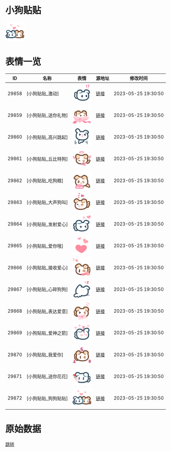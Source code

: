 # 小狗贴贴

<img src="./cover.png" height="60" alt="cover" />

# 表情一览

|ID|名称|表情|源地址|修改时间|
|----|----|----|----|----|
|29858|[小狗贴贴_激动]|<img src="./pic/029858_%5B小狗贴贴_激动%5D.png" height="60" alt="激动"/>|[链接](https://i0.hdslb.com/bfs/garb/921107d15a2ff33edbb08cecbfe12c8d9d604596.png)|2023-05-25 19:30:50|
|29859|[小狗贴贴_送你礼物]|<img src="./pic/029859_%5B小狗贴贴_送你礼物%5D.png" height="60" alt="送你礼物"/>|[链接](https://i0.hdslb.com/bfs/garb/37e4b63a7ba54d3c83859a6c9f0271e612d28a71.png)|2023-05-25 19:30:50|
|29860|[小狗贴贴_高兴跳起]|<img src="./pic/029860_%5B小狗贴贴_高兴跳起%5D.png" height="60" alt="高兴跳起"/>|[链接](https://i0.hdslb.com/bfs/garb/3b02c3d4213249aa766a25e1df38f5862a83db66.png)|2023-05-25 19:30:50|
|29861|[小狗贴贴_丘比特狗]|<img src="./pic/029861_%5B小狗贴贴_丘比特狗%5D.png" height="60" alt="丘比特狗"/>|[链接](https://i0.hdslb.com/bfs/garb/d59c174f7ea55f12e68b58ec2056583051ea1373.png)|2023-05-25 19:30:50|
|29862|[小狗贴贴_吃狗粮]|<img src="./pic/029862_%5B小狗贴贴_吃狗粮%5D.png" height="60" alt="吃狗粮"/>|[链接](https://i0.hdslb.com/bfs/garb/fae462836adb758395bea50323b4cd9b8214b47b.png)|2023-05-25 19:30:50|
|29863|[小狗贴贴_大声狗叫]|<img src="./pic/029863_%5B小狗贴贴_大声狗叫%5D.png" height="60" alt="大声狗叫"/>|[链接](https://i0.hdslb.com/bfs/garb/7f2b61db0d987cc59d72bcafbd5f877949224afc.png)|2023-05-25 19:30:50|
|29864|[小狗贴贴_发射爱心]|<img src="./pic/029864_%5B小狗贴贴_发射爱心%5D.png" height="60" alt="发射爱心"/>|[链接](https://i0.hdslb.com/bfs/garb/ddb9947fc78c21b7013ef16b8523b4ff0f6a8c07.png)|2023-05-25 19:30:50|
|29865|[小狗贴贴_爱你哦]|<img src="./pic/029865_%5B小狗贴贴_爱你哦%5D.png" height="60" alt="爱你哦"/>|[链接](https://i0.hdslb.com/bfs/garb/1a64fbe35694d1b10d676a3ad92abdebe8db2baf.png)|2023-05-25 19:30:50|
|29866|[小狗贴贴_接收爱心]|<img src="./pic/029866_%5B小狗贴贴_接收爱心%5D.png" height="60" alt="接收爱心"/>|[链接](https://i0.hdslb.com/bfs/garb/365b42056e67307ccde2122f171a1ba73dcd247e.png)|2023-05-25 19:30:50|
|29867|[小狗贴贴_心碎狗狗]|<img src="./pic/029867_%5B小狗贴贴_心碎狗狗%5D.png" height="60" alt="心碎狗狗"/>|[链接](https://i0.hdslb.com/bfs/garb/28fe9f690bf30c931818e158cceac48cebf9ad83.png)|2023-05-25 19:30:50|
|29868|[小狗贴贴_表达爱意]|<img src="./pic/029868_%5B小狗贴贴_表达爱意%5D.png" height="60" alt="表达爱意"/>|[链接](https://i0.hdslb.com/bfs/garb/36a3cd9af47d22405705303804ab494f42ecbfe2.png)|2023-05-25 19:30:50|
|29869|[小狗贴贴_爱神之箭]|<img src="./pic/029869_%5B小狗贴贴_爱神之箭%5D.png" height="60" alt="爱神之箭"/>|[链接](https://i0.hdslb.com/bfs/garb/6bc5795b10bc3a71dfc0dde74f44efac702fff8e.png)|2023-05-25 19:30:50|
|29870|[小狗贴贴_我爱你]|<img src="./pic/029870_%5B小狗贴贴_我爱你%5D.png" height="60" alt="我爱你"/>|[链接](https://i0.hdslb.com/bfs/garb/b93ba267a17b9dbb7faca619ff8ae3253dec39f0.png)|2023-05-25 19:30:50|
|29871|[小狗贴贴_送你花花]|<img src="./pic/029871_%5B小狗贴贴_送你花花%5D.png" height="60" alt="送你花花"/>|[链接](https://i0.hdslb.com/bfs/garb/4bad9ac42e7bca645d345a7f7f4b7e3f57af4f7c.png)|2023-05-25 19:30:50|
|29872|[小狗贴贴_狗狗贴贴]|<img src="./pic/029872_%5B小狗贴贴_狗狗贴贴%5D.png" height="60" alt="狗狗贴贴"/>|[链接](https://i0.hdslb.com/bfs/garb/47780bb2c06aa4a227db2139a3d2781dc7f2f6dc.png)|2023-05-25 19:30:50|

# 原始数据

[跳转](./raw.json)

